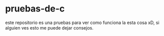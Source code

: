 # pruebas-de-c

este repositorio es una pruebas para ver como funciona la esta cosa xD, si alguien ves esto me puede dejar consejos.
